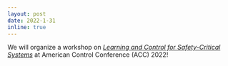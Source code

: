 ```yaml
---
layout: post
date: 2022-1-31
inline: true
---
```


We will organize a workshop on _<a href="https://sites.google.com/utexas.edu/learning-and-control-workshop/"> Learning and Control for Safety-Critical Systems</a>_ at American Control Conference (ACC) 2022!